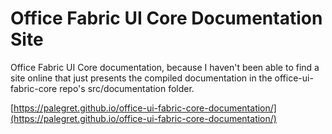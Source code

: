 # Office Fabric UI Core Documentation Site

Office Fabric UI Core documentation, because I haven't been able to find a site online that just presents the compiled documentation in the office-ui-fabric-core repo's src/documentation folder.

[https://palegret.github.io/office-ui-fabric-core-documentation/](https://palegret.github.io/office-ui-fabric-core-documentation/)

